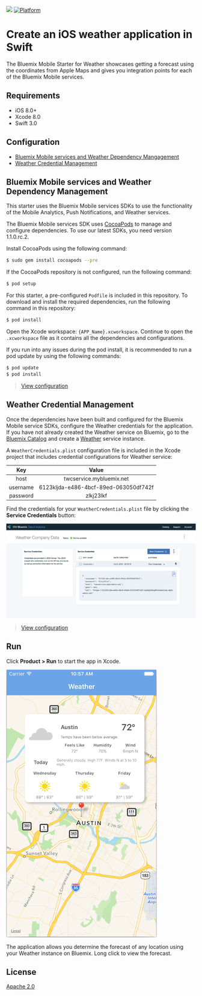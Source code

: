 [![](https://img.shields.io/badge/bluemix-powered-blue.svg)](https://bluemix.net)
[![Platform](https://img.shields.io/badge/platform-ios_swift-lightgrey.svg?style=flat)](https://developer.apple.com/swift/)

# Create an iOS weather application in Swift

The Bluemix Mobile Starter for Weather showcases getting a forecast using the coordinates from Apple Maps and gives you integration points for each of the Bluemix Mobile services.

## Requirements

* iOS 8.0+
* Xcode 8.0
* Swift 3.0

## Configuration

* [Bluemix Mobile services and Weather Dependency Mangagement](#bluemix-mobile-services-and-weather-dependency-management)
* [Weather Credential Management](#weather-credential-management)

## Bluemix Mobile services and Weather Dependency Management

This starter uses the Bluemix Mobile services SDKs to use the functionality of the Mobile Analytics, Push Notifications, and Weather services.

The Bluemix Mobile services SDK uses [CocoaPods](https://cocoapods.org/) to manage and configure dependencies. To use our latest SDKs, you need version 1.1.0.rc.2.

Install CocoaPods using the following command:

```bash
$ sudo gem install cocoapods --pre
```

If the CocoaPods repository is not configured, run the following command:

```bash
$ pod setup
```

For this starter, a pre-configured `Podfile` is included in this repository. To download and install the required dependencies, run the following command in this repository:

```bash
$ pod install
```
Open the Xcode workspace: `{APP_Name}.xcworkspace`. Continue to open the `.xcworkspace` file as it contains all the dependencies and configurations.

If you run into any issues during the pod install, it is recommended to run a pod update by using the following commands:

```bash
$ pod update
$ pod install
```

> [View configuration](#configuration)

## Weather Credential Management

Once the dependencies have been built and configured for the Bluemix Mobile service SDKs, configure the Weather credentials for the application. If you have not already created the Weather service on Bluemix, go to the [Bluemix Catalog](https://new-console.ng.bluemix.net/catalog/) and create a [Weather](https://new-console.ng.bluemix.net/catalog/services/weather-company-data/) service instance.

A `WeatherCredentials.plist` configuration file is included in the Xcode project that includes credential configurations for Weather service:

| Key              | Value           |
| :-------------:  |:-------------:|
| host          | twcservice.mybluemix.net |
| username      | 6123kljda-e486-4bcf-89ed-063050df742f |
| password      | zlkj23lkf |

Find the credentials for your `WeatherCredentials.plist` file by clicking the **Service Credentials** button:

![Service credentials](README_Images/service-credentials.png)

> [View configuration](#configuration)

## Run

Click **Product > Run** to start the app in Xcode.

![Weather App Screenshot](README_Images/weather.png)

The application allows you determine the forecast of any location using your Weather instance on Bluemix. Long click to view the forecast.

## License

[Apache 2.0](LICENSE)

